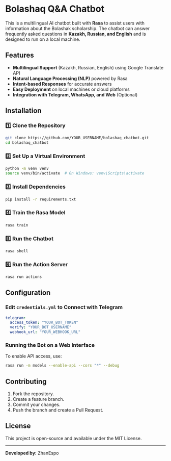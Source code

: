 # Bolashaq Q&A Chatbot

This is a multilingual AI chatbot built with **Rasa** to assist users with information about the Bolashak scholarship. The chatbot can answer frequently asked questions in **Kazakh, Russian, and English** and is designed to run on a local machine.

## Features
- **Multilingual Support** (Kazakh, Russian, English) using Google Translate API
- **Natural Language Processing (NLP)** powered by Rasa
- **Intent-based Responses** for accurate answers
- **Easy Deployment** on local machines or cloud platforms
- **Integration with Telegram, WhatsApp, and Web** (Optional)

## Installation
### 1️⃣ Clone the Repository
```sh
git clone https://github.com/YOUR_USERNAME/bolashaq_chatbot.git
cd bolashaq_chatbot
```

### 2️⃣ Set Up a Virtual Environment
```sh
python -m venv venv
source venv/bin/activate  # On Windows: venv\Scripts\activate
```

### 3️⃣ Install Dependencies
```sh
pip install -r requirements.txt
```

### 4️⃣ Train the Rasa Model
```sh
rasa train
```

### 5️⃣ Run the Chatbot
```sh
rasa shell
```

### 6️⃣ Run the Action Server
```sh
rasa run actions
```

## Configuration
### Edit `credentials.yml` to Connect with Telegram
```yaml
telegram:
  access_token: "YOUR_BOT_TOKEN"
  verify: "YOUR_BOT_USERNAME"
  webhook_url: "YOUR_WEBHOOK_URL"
```

### Running the Bot on a Web Interface
To enable API access, use:
```sh
rasa run -m models --enable-api --cors "*" --debug
```

## Contributing
1. Fork the repository.
2. Create a feature branch.
3. Commit your changes.
4. Push the branch and create a Pull Request.

## License
This project is open-source and available under the MIT License.

---
**Developed by:** ZhanEspo

